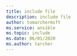 ```yaml
---
title: include file
description: include file
author: tomarchermsft
ms.service: ansible
ms.topic: include
ms.date: 06/01/2020
ms.author: tarcher
---
```


